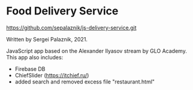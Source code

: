 # Food Delivery Service

https://github.com/sepalaznik/js-delivery-service.git

Written by Sergei Palaznik, 2021.

JavaScript app based on the Alexander Ilyasov stream by GLO Academy. This app also includes:
- Firebase DB
- ChiefSlider (https://itchief.ru/)
- added search and removed excess file "restaurant.html"